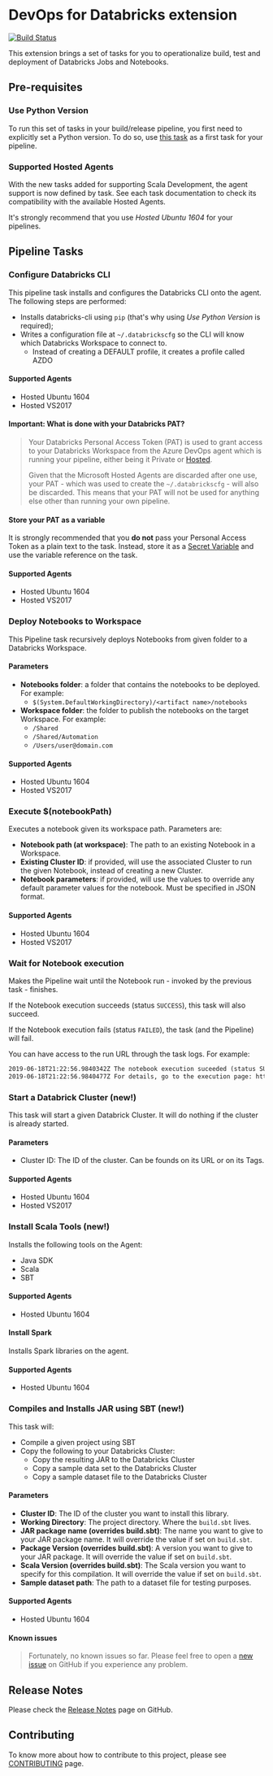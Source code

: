 # DevOps for Databricks extension

[![Build Status](https://dev.azure.com/serradas-msft/DevOps%20for%20Databricks/_apis/build/status/azdo-databricks-CI?branchName=master)](https://dev.azure.com/serradas-msft/DevOps%20for%20Databricks/_build/latest?definitionId=61&branchName=master)

This extension brings a set of tasks for you to operationalize build, test
and deployment of Databricks Jobs and Notebooks.

## Pre-requisites

### Use Python Version

To run this set of tasks in your build/release pipeline, you first need to
explicitly set a Python version. To do so, use
[this task](https://docs.microsoft.com/en-us/azure/devops/pipelines/tasks/tool/use-python-version?view=azure-devops)
as a first task for your pipeline.

### Supported Hosted Agents

With the new tasks added for supporting Scala Development, the agent support
is now defined by task. See each task documentation to check
its compatibility with the available Hosted Agents.

It's strongly recommend that you use *Hosted Ubuntu 1604* for your pipelines.

## Pipeline Tasks

### Configure Databricks CLI

This pipeline task installs and configures the Databricks CLI onto the agent.
The following steps are performed:

- Installs databricks-cli using `pip` (that's why using _Use
Python Version_ is required);
- Writes a configuration file at `~/.databrickscfg` so the CLI will know which
Databricks Workspace to connect to.
  - Instead of creating a DEFAULT profile, it creates a profile called AZDO

#### Supported Agents

- Hosted Ubuntu 1604
- Hosted VS2017

#### Important: What is done with your Databricks PAT?

> Your Databricks Personal Access Token (PAT) is used to grant access to your
> Databricks Workspace from the Azure DevOps agent which is running your
> pipeline, either being it Private or
> [Hosted](https://docs.microsoft.com/en-us/azure/devops/pipelines/agents/hosted?view=azure-devops).
>
> Given that the Microsoft Hosted Agents are discarded after one use, your PAT -
> which was used to create the `~/.databrickscfg` - will also be discarded.
> This means that your PAT will not be used for anything else other than
> running your own pipeline.

#### Store your PAT as a variable

It is strongly recommended that you **do not** pass your Personal Access Token
as a plain text to the task. Instead, store it as a
[Secret Variable](https://docs.microsoft.com/en-us/azure/devops/pipelines/process/variables?view=azure-devops&tabs=yaml%2Cbatch#secret-variables)
and use the variable reference on the task.

#### Supported Agents

- Hosted Ubuntu 1604
- Hosted VS2017

### Deploy Notebooks to Workspace

This Pipeline task recursively deploys Notebooks from given folder to a Databricks Workspace.

#### Parameters

- **Notebooks folder**: a folder that contains the notebooks to be deployed. For example:
  - `$(System.DefaultWorkingDirectory)/<artifact name>/notebooks`
- **Workspace folder**: the folder to publish the notebooks on the
target Workspace. For example:
  - `/Shared`
  - `/Shared/Automation`
  - `/Users/user@domain.com`

#### Supported Agents

- Hosted Ubuntu 1604
- Hosted VS2017

### Execute $(notebookPath)

Executes a notebook given its workspace path. Parameters are:

- **Notebook path (at workspace)**: The path to an existing Notebook in a Workspace.
- **Existing Cluster ID**: if provided, will use the associated Cluster to run
the given Notebook, instead of creating a new Cluster.
- **Notebook parameters**: if provided, will use the values to override any
default parameter values for the notebook. Must be specified in JSON format.

#### Supported Agents

- Hosted Ubuntu 1604
- Hosted VS2017

### Wait for Notebook execution

Makes the Pipeline wait until the Notebook run - invoked by the previous task - finishes.

If the Notebook execution succeeds (status `SUCCESS`), this task will also succeed.

If the Notebook execution fails (status `FAILED`), the task (and the Pipeline) will fail.

You can have access to the run URL through the task logs. For example:

```html
2019-06-18T21:22:56.9840342Z The notebook execution suceeded (status SUCCESS)
2019-06-18T21:22:56.9840477Z For details, go to the execution page: https://<region>.azuredatabricks.net/?o=<organization-id>#job/<run-id>/run/1
```

### Start a Databrick Cluster (new!)

This task will start a given Databrick Cluster. It will do nothing if
the cluster is already started.

#### Parameters

- Cluster ID: The ID of the cluster. Can be founds on its URL or on its Tags.

#### Supported Agents

- Hosted Ubuntu 1604
- Hosted VS2017

### Install Scala Tools (new!)

Installs the following tools on the Agent:

- Java SDK
- Scala
- SBT

#### Supported Agents

- Hosted Ubuntu 1604

#### Install Spark

Installs Spark libraries on the agent.

#### Supported Agents

- Hosted Ubuntu 1604

### Compiles and Installs JAR using SBT (new!)

This task will:

- Compile a given project using SBT
- Copy the following to your Databricks Cluster:
  - Copy the resulting JAR to the Databricks Cluster
  - Copy a sample data set to the Databricks Cluster
  - Copy a sample dataset file to the Databricks Cluster

#### Parameters

- **Cluster ID**: The ID of the cluster you want to install this library.
- **Working Directory**: The project directory. Where the `build.sbt` lives.
- **JAR package name (overrides build.sbt)**: The name you want to give to your
JAR package name. It will override the value if set on `build.sbt`.
- **Package Version (overrides build.sbt)**: A version you want to give to your
JAR package. It will override the value if set on `build.sbt`.
- **Scala Version (overrides build.sbt)**: The Scala version you want to
specify for this compilation. It will override the value if set on `build.sbt`.
- **Sample dataset path**: The path to a dataset file for testing purposes.

#### Supported Agents

- Hosted Ubuntu 1604

#### Known issues

> Fortunately, no known issues so far. Please feel free to open a
> [new issue](https://github.com/microsoft/azdo-databricks/issues)
> on GitHub if you experience any problem.

## Release Notes

Please check the [Release Notes](https://github.com/microsoft/azdo-databricks/blob/master/docs/RELEASENOTES.md)
page on GitHub.

## Contributing

To know more about how to contribute to this project, please see
[CONTRIBUTING](https://github.com/microsoft/azdo-databricks/blob/master/CONTRIBUTING.md) page.